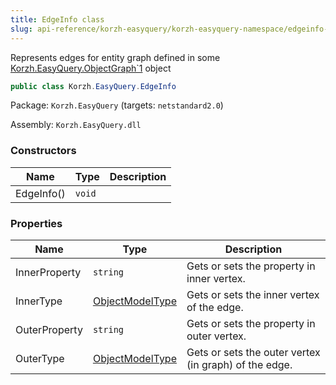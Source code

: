 ```yaml
---
title: EdgeInfo class
slug: api-reference/korzh-easyquery/korzh-easyquery-namespace/edgeinfo-class
---
```


Represents edges for entity graph defined in some [Korzh.EasyQuery.ObjectGraph`1](//easyquery/docs/api-reference/korzh-easyquery/korzh-easyquery-namespace/objectgraph-t--class) object
```csharp
public class Korzh.EasyQuery.EdgeInfo

```
Package: `Korzh.EasyQuery` (targets: `netstandard2.0`)

Assembly: `Korzh.EasyQuery.dll`

### Constructors

| Name | Type | Description | 
| --- | --- | --- | 
| EdgeInfo() | `void` |  | 


### Properties

| Name | Type | Description | 
| --- | --- | --- | 
| InnerProperty | `string` | Gets or sets the property in inner vertex. | 
| InnerType | [ObjectModelType](//easyquery/docs/api-reference/korzh-easyquery/korzh-easyquery-namespace/objectmodeltype-class) | Gets or sets the inner vertex of the edge. | 
| OuterProperty | `string` | Gets or sets the property in outer vertex. | 
| OuterType | [ObjectModelType](//easyquery/docs/api-reference/korzh-easyquery/korzh-easyquery-namespace/objectmodeltype-class) | Gets or sets the outer vertex (in graph) of the edge. |